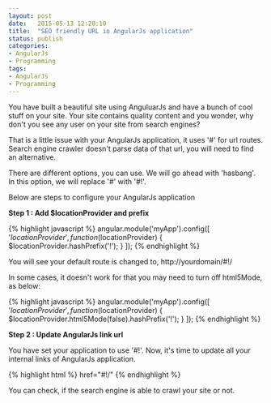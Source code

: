 ```yaml
---
layout: post
date:   2015-05-13 12:20:10
title:  "SEO friendly URL in AngularJs application"
status: publish
categories:
- AngularJs
- Programming
tags:
- AngularJs
- Programming
---
```


You have built a beautiful site using AnguluarJs and have a bunch of cool stuff on your site. Your site contains quality content and you wonder, why don't you see any user on your site from search engines?

That is a little issue with your AngularJs application, it uses '#' for url routes. Search engine crawler doesn't parse data of that url, you will need to find an alternative.

There are different options, you can use. We will go ahead with 'hasbang'. In this option, we will replace '#' with '#!'.

Below are steps to configure your AngularJs application

**Step 1 : Add $locationProvider and prefix**

{% highlight javascript %}
	angular.module('myApp').config([
	    '$locationProvider',
	    function($locationProvider) {
	        $locationProvider.hashPrefix('!');
	    }
	]);
{% endhighlight %}

You will see your default route is changed to, http://yourdomain/#!/

In some cases, it doesn't work for that you may need to turn off html5Mode, as below:

{% highlight javascript %}
	angular.module('myApp').config([
	    '$locationProvider',
	    function($locationProvider) {
	        $locationProvider.html5Mode(false).hashPrefix('!');
	    }
	]);
{% endhighlight %}

**Step 2 : Update AngularJs link url**

You have set your application to use '#!'. Now, it's time to update all your internal links of AngularJs application.

{% highlight html %}
	href="#!/"
{% endhighlight %}

You can check, if the search engine is able to crawl your site or not.